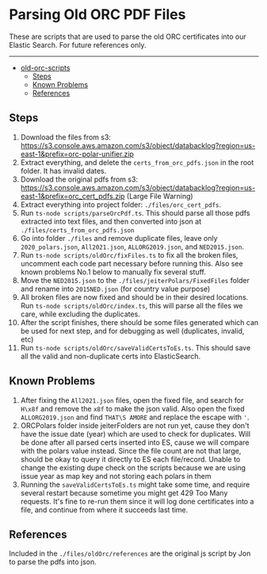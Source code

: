 # Parsing Old ORC PDF Files

These are scripts that are used to parse the old ORC certificates into our Elastic Search. For future references only.

---

- [old-orc-scripts](#old-orc-scripts)
  - [Steps](#steps)
  - [Known Problems](#known-problems)
  - [References](#references)

## Steps

1. Download the files from s3: https://s3.console.aws.amazon.com/s3/object/databacklog?region=us-east-1&prefix=orc-polar-unifier.zip
2. Extract everything, and delete the `certs_from_orc_pdfs.json` in the root folder. It has invalid dates.
3. Download the original pdfs from s3: https://s3.console.aws.amazon.com/s3/object/databacklog?region=us-east-1&prefix=orc_cert_pdfs.zip (Large File Warning)
4. Extract everything into project folder: `./files/orc_cert_pdfs`.
5. Run `ts-node scripts/parseOrcPdf.ts`. This should parse all those pdfs extracted into text files, and then converted into json at `./files/certs_from_orc_pdfs.json`
6. Go into folder `./files` and remove duplicate files, leave only `2020_polars.json`, `All2021.json`, `ALLORG2019.json`, and `NED2015.json`.
7. Run `ts-node scripts/oldOrc/fixFiles.ts` to fix all the broken files, uncomment each code part necessary before running this. Also see known problems No.1 below to manually fix several stuff.
8. Move the `NED2015.json` to the `./files/jeiterPolars/FixedFiles` folder and rename into `2015NED.json` (for country value purpose)
9. All broken files are now fixed and should be in their desired locations. Run `ts-node scripts/oldOrc/index.ts`, this will parse all the files we care, while excluding the duplicates.
10. After the script finishes, there should be some files generated which can be used for next step, and for debugging as well (duplicates, invalid, etc)
11. Run `ts-node scripts/oldOrc/saveValidCertsToEs.ts`. This should save all the valid and non-duplicate certs into ElasticSearch.

## Known Problems

1. After fixing the `All2021.json` files, open the fixed file, and search for `H\x8f` and remove the `x8f` to make the json valid.
   Also open the fixed `ALLORG2019.json` and find `THAT\S AMORE` and replace the escape with `'`.
2. ORCPolars folder inside jeiterFolders are not run yet, cause they don't have the issue date (year) which are used to check for duplicates.
   Will be done after all parsed certs inserted into ES, cause we will compare with the polars value instead. Since the file count are not that large,
   should be okay to query it directly to ES each file/record. Unable to change the existing dupe check on the scripts because we are using issue year
   as map key and not storing each polars in them
3. Running the `saveValidCertsToEs.ts` might take some time, and require several restart because sometime you might get 429 Too Many requests.
   It's fine to re-run them since it will log done certificates into a file, and continue from where it succeeds last time.

## References

Included in the `./files/oldOrc/references` are the original js script by Jon to parse the pdfs into json.
